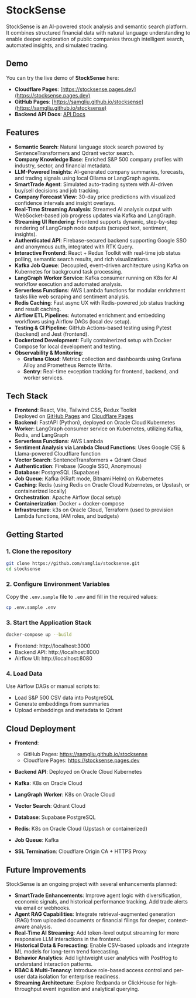 # StockSense

StockSense is an AI-powered stock analysis and semantic search platform. It combines structured financial data with natural language understanding to enable deeper exploration of public companies through intelligent search, automated insights, and simulated trading.

## Demo

You can try the live demo of **StockSense** here:

- **Cloudflare Pages**: [https://stocksense.pages.dev](https://stocksense.pages.dev)
- **GitHub Pages**: [https://samgliu.github.io/stocksense](https://samgliu.github.io/stocksense)
- **Backend API Docs**: [API Docs](https://api.samliu.site/docs)

## Features

- **Semantic Search**: Natural language stock search powered by SentenceTransformers and Qdrant vector search.
- **Company Knowledge Base**: Enriched S&P 500 company profiles with industry, sector, and financial metadata.
- **LLM-Powered Insights**: AI-generated company summaries, forecasts, and trading signals using local Ollama or LangGraph agents.
- **SmartTrade Agent**: Simulated auto-trading system with AI-driven buy/sell decisions and job tracking.
- **Company Forecast View**: 30-day price predictions with visualized confidence intervals and insight overlays.
- **Real-Time Streaming Analysis**: Streamed AI analysis output with WebSocket-based job progress updates via Kafka and LangGraph.
- **Streaming UI Rendering**: Frontend supports dynamic, step-by-step rendering of LangGraph node outputs (scraped text, sentiment, insights).
- **Authenticated API**: Firebase-secured backend supporting Google SSO and anonymous auth, integrated with RTK Query.
- **Interactive Frontend**: React + Redux Toolkit with real-time job status polling, semantic search results, and rich visualizations.
- **Kafka Job Queue**: Decoupled, event-driven architecture using Kafka on Kubernetes for background task processing.
- **LangGraph Worker Service**: Kafka consumer running on K8s for AI workflow execution and automated analysis.
- **Serverless Functions**: AWS Lambda functions for modular enrichment tasks like web scraping and sentiment analysis.
- **Redis Caching**: Fast async UX with Redis-powered job status tracking and result caching.
- **Airflow ETL Pipelines**: Automated enrichment and embedding workflows using Airflow DAGs (local dev setup).
- **Testing & CI Pipeline**: GitHub Actions-based testing using Pytest (backend) and Jest (frontend).
- **Dockerized Development**: Fully containerized setup with Docker Compose for local development and testing.
- **Observability & Monitoring**:
  - **Grafana Cloud**: Metrics collection and dashboards using Grafana Alloy and Prometheus Remote Write.
  - **Sentry**: Real-time exception tracking for frontend, backend, and worker services.

## Tech Stack

- **Frontend**: React, Vite, Tailwind CSS, Redux Toolkit  
  Deployed on [GitHub Pages](https://samgliu.github.io/stocksense) and [Cloudflare Pages](https://stocksense.pages.dev)
- **Backend**: FastAPI (Python), deployed on Oracle Cloud Kubernetes
- **Worker**: LangGraph consumer service on Kubernetes, utilizing Kafka, Redis, and LangGraph
- **Serverless Functions**: AWS Lambda
- **Sentiment Analysis via Lambda Cloud Functions**: Uses Google CSE & Llama-powered Cloudflare function
- **Vector Search**: SentenceTransformers + Qdrant Cloud
- **Authentication**: Firebase (Google SSO, Anonymous)
- **Database**: PostgreSQL (Supabase)
- **Job Queue**: Kafka (KRaft mode, Bitnami Helm) on Kubernetes
- **Caching**: Redis (using Redis on Oracle Cloud Kubernetes, or Upstash, or containerized locally)
- **Orchestration**: Apache Airflow (local setup)
- **Containerization**: Docker + docker-compose
- **Infrastructure**: k3s on Oracle Cloud, Terraform (used to provision Lambda functions, IAM roles, and budgets)

## Getting Started

### 1. Clone the repository

```bash
git clone https://github.com/samgliu/stocksense.git
cd stocksense
```

### 2. Configure Environment Variables

Copy the `.env.sample` file to `.env` and fill in the required values:

```bash
cp .env.sample .env
```

### 3. Start the Application Stack

```bash
docker-compose up --build
```

- Frontend: http://localhost:3000
- Backend API: http://localhost:8000
- Airflow UI: http://localhost:8080

### 4. Load Data

Use Airflow DAGs or manual scripts to:

- Load S&P 500 CSV data into PostgreSQL
- Generate embeddings from summaries
- Upload embeddings and metadata to Qdrant

## Cloud Deployment

- **Frontend**:
  - GitHub Pages: https://samgliu.github.io/stocksense
  - Cloudflare Pages: https://stocksense.pages.dev
- **Backend API**: Deployed on Oracle Cloud Kubernetes

- **Kafka**: K8s on Oracle Cloud
- **LangGraph Worker**: K8s on Oracle Cloud
- **Vector Search**: Qdrant Cloud
- **Database**: Supabase PostgreSQL
- **Redis**: K8s on Oracle Cloud (Upstash or containerized)
- **Job Queue**: Kafka
- **SSL Termination**: Cloudflare Origin CA + HTTPS Proxy

## Future Improvements

StockSense is an ongoing project with several enhancements planned:

- **SmartTrade Enhancements**: Improve agent logic with diversification, economic signals, and historical performance tracking. Add trade alerts via email or webhooks.
- **Agent RAG Capabilities**: Integrate retrieval-augmented generation (RAG) from uploaded documents or financial filings for deeper, context-aware analysis.
- **Real-Time AI Streaming**: Add token-level output streaming for more responsive LLM interactions in the frontend.
- **Historical Data & Forecasting**: Enable CSV-based uploads and integrate ML models for long-term trend forecasting.
- **Behavior Analytics**: Add lightweight user analytics with PostHog to understand interaction patterns.
- **RBAC & Multi-Tenancy**: Introduce role-based access control and per-user data isolation for enterprise readiness.
- **Streaming Architecture**: Explore Redpanda or ClickHouse for high-throughput event ingestion and analytical querying.
